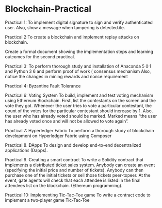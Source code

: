 # Blockchain-Practical

Practical 1: To implement digital signature to sign and verify authenticated user. Also, show a message when tampering is detected.ile.

Practical 2:To create a blockchain and implement replay attacks on blockchain.

Create a formal document showing the implementation steps and learning outcomes for the second practical.

Practical 3: To perform thorough study and installation of Anaconda 5 0 1 and Python 3 6 and perform proof of work ( consensus mechanism Also, notice the changes in mining rewards and nonce requirement

Practical 4: Byzantine Fault Tolerance

Practical 6: Voting System
To build, implement and test voting mechanism using Ethereum Blockchain. First, list the contestants on the screen and the vote they got. Whenever the user tries to vote a particular contestant, the count of the votes for the particular contestant should increase by 1. Also, the user who has already voted should be marked. Marked means “the user has already voted once and will not be allowed to vote again”.


Practical 7: Hyperledger Fabric
To perform a thorough study of blockchain development on Hyperledger Fabric using Composer

Practical 8. DApps
To design and develop end-to-end decentralized applications (Dapps).

Practical 9. Creating a smart contract
To write a Solidity contract that implements a distributed ticket sales system. Anybody can create an event (specifying the initial price and number of tickets). Anybody can then purchase one of the initial tickets or sell those tickets peer-topeer. At the event, gate agents will check that each attendee is listed in the final attendees list on the blockchain. (Ethereum programming).

Practical 10: Implementing Tic-Tac-Toe game
To write a contract code to implement a two‐player game Tic‐Tac‐Toe
